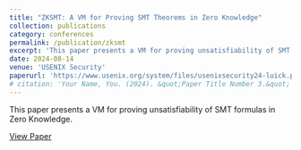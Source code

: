 ```yaml
---
title: "ZKSMT: A VM for Proving SMT Theorems in Zero Knowledge"
collection: publications
category: conferences
permalink: /publication/zksmt
excerpt: 'This paper presents a VM for proving unsatisfiability of SMT formulas in Zero Knowledge'
date: 2024-08-14
venue: 'USENIX Security'
paperurl: 'https://www.usenix.org/system/files/usenixsecurity24-luick.pdf'
# citation: 'Your Name, You. (2024). &quot;Paper Title Number 3.&quot; <i>GitHub Journal of Bugs</i>. 1(3).'
---
```


This paper presents a VM for proving unsatisfiability of SMT formulas in Zero Knowledge.

[View Paper](https://www.usenix.org/conference/usenixsecurity24/presentation/luick)
